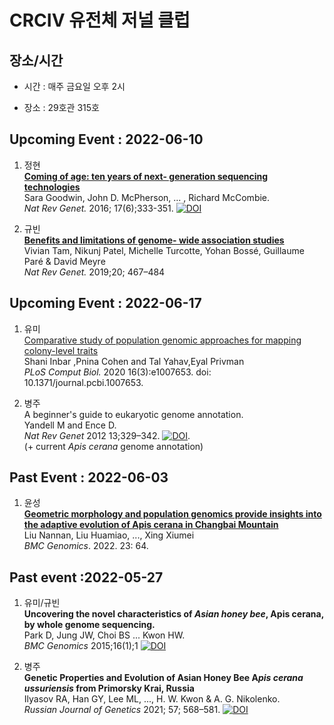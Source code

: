 # CRCIV 유전체 저널 클럽

## 장소/시간

- 시간 : 매주 금요일 오후 2시

- 장소 : 29호관 315호



## Upcoming Event : 2022-06-10

1. 정현  
[**Coming of age: ten years of next- generation sequencing technologies**](https://sci-hub.hkvisa.net/10.1038/nrg.2016.49)  
Sara Goodwin, John D. McPherson, ... , Richard McCombie.  
*Nat Rev Genet.* 2016; 17(6);333-351. [![DOI](https://zenodo.org/badge/doi/10.1038/nrg.2016.49.svg)](https://sci-hub.hkvisa.net/10.1038/nrg.2016.49)

2. 규빈  
[**Benefits and limitations of genome- wide association studies**](https://sci-hub.hkvisa.net/10.1038/s41576-019-0127-1)  
Vivian Tam, Nikunj Patel, Michelle Turcotte, Yohan Bossé, Guillaume Paré & David Meyre  
*Nat Rev Genet.* 2019;20; 467–484 

## Upcoming Event : 2022-06-17

1. 유미  
[Comparative study of population genomic approaches for mapping colony-level traits](https://journals.plos.org/ploscompbiol/article?id=10.1371/journal.pcbi.1007653)  
Shani Inbar ,Pnina Cohen and Tal Yahav,Eyal Privman  
*PLoS Comput Biol.* 2020 16(3):e1007653. doi: 10.1371/journal.pcbi.1007653.

2. 병주  
A beginner's guide to eukaryotic genome annotation.  
Yandell M and Ence D.  
*Nat Rev Genet* 2012 13;329–342. [![DOI](https://zenodo.org/badge/doi/10.1038/nrg3174.svg)](https://doi.org/10.1038/nrg3174).   
(\+ current *Apis cerana* genome annotation)


## Past Event : 2022-06-03

1. 윤성  
[**Geometric morphology and population genomics provide insights into the adaptive evolution of Apis cerana in Changbai Mountain**](https://www.ncbi.nlm.nih.gov/pmc/articles/PMC8772121/)  
Liu Nannan, Liu Huamiao, ..., Xing Xiumei  
*BMC Genomics*. 2022. 23: 64.

## Past event :2022-05-27

1. 유미/규빈  
**Uncovering the novel characteristics of *Asian honey bee*, Apis cerana, by whole genome sequencing.**  
Park D, Jung JW, Choi BS ... Kwon HW.  
*BMC Genomics* 2015;16(1);1 [![DOI](https://zenodo.org/badge/doi/10.1186/1471-2164-16-1.svg)](https://doi.org/10.1186/1471-2164-16-1)  

2. 병주  
**Genetic Properties and Evolution of Asian Honey Bee A*pis cerana ussuriensis* from Primorsky Krai, Russia**  
Ilyasov RA, Han GY, Lee ML, ..., H. W. Kwon & A. G. Nikolenko.  
*Russian Journal of Genetics* 2021; 57; 568–581. [![DOI](https://zenodo.org/badge/doi/10.1134/S1022795421050033.svg)](https://doi.org/10.1134/S1022795421050033)
